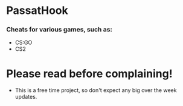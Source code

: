 # PassatHook
### Cheats for various games, such as:
- CS:GO
- CS2
# Please read before complaining!
- This is a free time project, so don't expect any big over the week updates.
